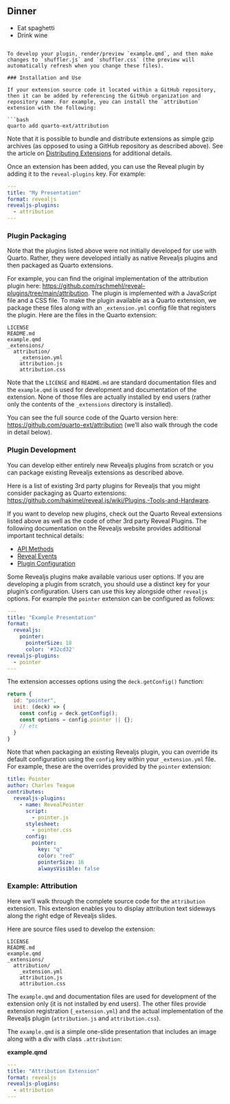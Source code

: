 ## Dinner
- Eat spaghetti
- Drink wine
```

To develop your plugin, render/preview `example.qmd`, and then make changes to `shuffler.js` and `shuffler.css` (the preview will automatically refresh when you change these files).

### Installation and Use

If your extension source code it located within a GitHub repository, then it can be added by referencing the GitHub organization and repository name. For example, you can install the `attribution` extension with the following:

```bash
quarto add quarto-ext/attribution
```

Note that it is possible to bundle and distribute extensions as simple gzip archives (as opposed to using a GitHub repository as described above). See the article on [Distributing Extensions](https://quarto.org/docs/extensions/distributing.html) for additional details.

Once an extension has been added, you can use the Reveal plugin by adding it to the `reveal-plugins` key. For example:

```yaml
---
title: "My Presentation"
format: revealjs
revealjs-plugins:
  - attribution
---
```

### Plugin Packaging

Note that the plugins listed above were not initially developed for use with Quarto. Rather, they were developed intially as native Revealjs plugins and then packaged as Quarto extensions.

For example, you can find the original implementation of the attribution plugin here: <https://github.com/rschmehl/reveal-plugins/tree/main/attribution>. The plugin is implemented with a JavaScript file and a CSS file. To make the plugin available as a Quarto extension, we package these files along with an `_extension.yml` config file that registers the plugin. Here are the files in the Quarto extension:

```
LICENSE
README.md
example.qmd
_extensions/
  attribution/
    _extension.yml
    attribution.js
    attribution.css
```

Note that the `LICENSE` and `README.md` are standard documentation files and the `example.qmd` is used for development and documentation of the extension. None of those files are actually installed by end users (rather only the contents of the `_extensions` directory is installed).

You can see the full source code of the Quarto version here: <https://github.com/quarto-ext/attribution> (we’ll also walk through the code in detail below).

### Plugin Development

You can develop either entirely new Revealjs plugins from scratch or you can package existing Revealjs extensions as described above.

Here is a list of existing 3rd party plugins for Revealjs that you might consider packaging as Quarto extensions: <https://github.com/hakimel/reveal.js/wiki/Plugins,-Tools-and-Hardware>.

If you want to develop new plugins, check out the Quarto Reveal extensions listed above as well as the code of other 3rd party Reveal Plugins. The following documentation on the Revealjs website provides additional important technical details:

*   [API Methods](https://revealjs.com/api/)
*   [Reveal Events](https://revealjs.com/events/)
*   [Plugin Configuration](https://revealjs.com/creating-plugins/#plugin-options)

Some Revealjs plugins make available various user options. If you are developing a plugin from scratch, you should use a distinct key for your plugin’s configuration. Users can use this key alongside other `revealjs` options. For example the `pointer` extension can be configured as follows:

```yaml
---
title: "Example Presentation"
format:
  revealjs:
    pointer:
      pointerSize: 18
      color: '#32cd32'
revealjs-plugins:
  - pointer
---
```

The extension accesses options using the `deck.getConfig()` function:

```javascript
return {
  id: "pointer",
  init: (deck) => {
    const config = deck.getConfig();
    const options = config.pointer || {};
    // etc
  }
}
```

Note that when packaging an existing Revealjs plugin, you can override its default configuration using the `config` key within your `_extension.yml` file. For example, these are the overrides provided by the `pointer` extension:

```yaml
title: Pointer
author: Charles Teague
contributes:
  revealjs-plugins:
    - name: RevealPointer
      script:
        - pointer.js
      stylesheet:
        - pointer.css
      config:
        pointer:
          key: "q"
          color: "red"
          pointerSize: 16
          alwaysVisible: false
```

### Example: Attribution

Here we’ll walk through the complete source code for the `attribution` extension. This extension enables you to display attribution text sideways along the right edge of Revealjs slides.

Here are source files used to develop the extension:

```
LICENSE
README.md
example.qmd
_extensions/
  attribution/
    _extension.yml
    attribution.js
    attribution.css
```

The `example.qmd` and documentation files are used for development of the extension only (it is not installed by end users). The other files provide extension registration (`_extension.yml`) and the actual implementation of the Revealjs plugin (`attribution.js` and `attribution.css`).

The `example.qmd` is a simple one-slide presentation that includes an image along with a div with class `.attribution`:

**example.qmd**
```yaml
---
title: "Attribution Extension"
format: revealjs
revealjs-plugins:
  - attribution
---

